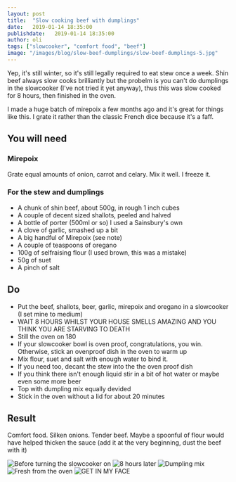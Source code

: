 ```yaml
---
layout: post
title:  "Slow cooking beef with dumplings"
date:   2019-01-14 18:35:00
publishdate:   2019-01-14 18:35:00
author: oli
tags: ["slowcooker", "comfort food", "beef"]
image: "/images/blog/slow-beef-dumplings/slow-beef-dumplings-5.jpg"
---
```


Yep, it's still winter, so it's still legally required to eat stew once a week.  Shin beef always slow cooks brilliantly but the probelm is you can't do dumplings in the slowcooker (I've not tried it yet anyway), thus this was slow cooked for 8 hours, then finished in the oven.

I made a huge batch of mirepoix a few months ago and it's great for things like this.  I grate it rather than the classic French dice because it's a faff.


## You will need

### Mirepoix

Grate equal amounts of onion, carrot and celary.  Mix it well.  I freeze it.


### For the stew and dumplings

* A chunk of shin beef, about 500g, in rough 1 inch cubes
* A couple of decent sized shallots, peeled and halved
* A bottle of porter (500ml or so) I used a Sainsbury's own
* A clove of garlic, smashed up a bit
* A big handful of Mirepoix (see note)
* A couple of teaspoons of oregano
* 100g of selfraising flour (I used brown, this was a mistake)
* 50g of suet
* A pinch of salt

## Do

* Put the beef, shallots, beer, garlic, mirepoix and oregano in a slowcooker (I set mine to medium)
* WAIT 8 HOURS WHILST YOUR HOUSE SMELLS AMAZING AND YOU THINK YOU ARE STARVING TO DEATH
* Still the oven on 180
* If your slowcooker bowl is oven proof, congratulations, you win.  Otherwise, stick an ovenproof dish in the oven to warm up
* Mix flour, suet and salt with enough water to bind it.
* If you need too, decant the stew into the the oven proof dish 
* If you think there isn't enough liquid stir in a bit of hot water or maybe even some more beer
* Top with dumpling mix equally devided
* Stick in the oven without a lid for about 20 minutes


## Result

Comfort food.  Silken onions.  Tender beef.  Maybe a spoonful of flour would have helped thicken the sauce (add it at the very beginning, dust the beef with it)

![Before turning the slowcooker on](/images/blog/slow-beef-dumplings/slow-beef-dumplings-1.jpg)
![8 hours later](/images/blog/slow-beef-dumplings/slow-beef-dumplings-2.jpg)
![Dumpling mix](/images/blog/slow-beef-dumplings/slow-beef-dumplings-3.jpg)
![Fresh from the oven](/images/blog/slow-beef-dumplings/slow-beef-dumplings-4.jpg)
![GET IN MY FACE](/images/blog/slow-beef-dumplings/slow-beef-dumplings-5.jpg)